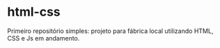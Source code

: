 # html-css
 Primeiro repositório simples: projeto para fábrica local utilizando HTML, CSS e Js em andamento.
